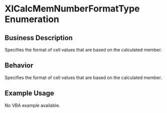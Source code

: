 # XlCalcMemNumberFormatType Enumeration

## Business Description
Specifies the format of cell values that are based on the calculated member.

## Behavior
Specifies the format of cell values that are based on the calculated member.

## Example Usage
No VBA example available.